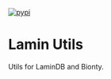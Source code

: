 [![pypi](https://img.shields.io/pypi/v/lamin-utils?color=%2334D058&label=pypi%20package)](https://pypi.org/project/lamin-utils)

# Lamin Utils

Utils for LaminDB and Bionty.
